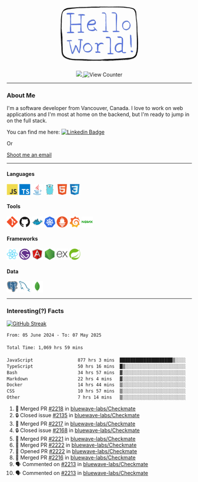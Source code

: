 <div align="center">
    <img src="./img/hello_world.webp" height="200px" width="">
    <div>
        <a href="https://www.linkedin.com/in/ajhollid">
            <img src="https://img.shields.io/badge/LinkedIn-blue"/>
        </a>
        <img src="https://komarev.com/ghpvc/?username=ajhollid&color=yellow" alt="View Counter">
    </div>
</div>

---

### About Me

I'm a software developer from Vancouver, Canada. I love to work on web applications and I'm most at home on the backend, but I'm ready to jump in on the full stack.

You can find me here: [![Linkedin Badge](https://img.shields.io/badge/-ajhollid-blue?style=flat&logo=Linkedin&logoColor=white)](https://www.linkedin.com/in/ajhollid)

Or

[Shoot me an email](mailto:ajhollid@gmail.com)

---

#### Languages

<div>
    <img src="./img/devicons/javascript-original.svg" width=30 height=30 alt="JavaScript">
    <img src="/img/devicons/typescript-original.svg" width=30 height=30 alt="TypeScript">
    <img src="./img/devicons/java-original.svg" width=30 height=30 alt="Java">
    <img src="./img/devicons/go-original.svg" width=30 height=30 alt="Golang">
    <img src="./img/devicons/html5-original.svg" width=30 height=30 alt="HTML 5">
    <img src="./img/devicons/css3-original.svg" width=30 height=30 alt="CSS 3">
</div>

#### Tools

<div>
    <img src="./img/devicons/git-original.svg" width=30 height=30 alt="Git">
    <img src="./img/devicons/github-original.svg" width=30 height=30 alt="Github">
    <img src="./img/devicons/docker-original.svg" width=30 
    height=30 alt="Docker">
    <img src="./img/devicons/kubernetes-original.svg" width=30 height=30 alt="K8">
    <img src="./img/devicons/prometheus-original.svg" width=30 height=30 alt="Prometheus">
    <img src="./img/devicons/grafana-original.svg" width=30 height=30 alt="Grafana">
    <img src="./img/devicons/nginx-original.svg" width=30 height=30 alt="Nginx">
</div>

#### Frameworks

<div>
    <img src="./img/devicons/react-original.svg" width=30 height=30 alt="React">
    <img src="./img/devicons/gatsby-original.svg" width=30 height=30 alt="Gatsby">
    <img src="./img/devicons/angularjs-original.svg" width=30 height=30 alt="AngularJS">
    <img src="./img/devicons/nodejs-original.svg" width=30 height=30 alt="NodeJS">
    <img src="./img/devicons/express-original.svg" width=30 height=30 alt="Express">
    <img src="./img/devicons/spring-original.svg" width=30 height=30 alt="Spring">
</div>

#### Data

<div>
    <img src="./img/devicons/postgresql-original.svg" width=30 height=30 alt="Postgresql">
    <img src="./img/devicons/mysql-original.svg" width=30 height=30 alt="Mysql">
    <img src="./img/devicons/mongodb-original.svg" width=30 height=30 alt="MongoDB">
</div>

---

### Interesting(?) Facts

[![GitHub Streak](http://github-readme-streak-stats.herokuapp.com?user=ajhollid)](https://git.io/streak-stats)

 <!--START_SECTION:waka-->

```txt
From: 05 June 2024 - To: 07 May 2025

Total Time: 1,069 hrs 59 mins

JavaScript                 877 hrs 3 mins  ████████████████████▒░░░░   81.42 %
TypeScript                 50 hrs 16 mins  █▒░░░░░░░░░░░░░░░░░░░░░░░   04.67 %
Bash                       34 hrs 57 mins  ▓░░░░░░░░░░░░░░░░░░░░░░░░   03.24 %
Markdown                   22 hrs 4 mins   ▓░░░░░░░░░░░░░░░░░░░░░░░░   02.05 %
Docker                     14 hrs 44 mins  ▒░░░░░░░░░░░░░░░░░░░░░░░░   01.37 %
CSS                        10 hrs 57 mins  ▒░░░░░░░░░░░░░░░░░░░░░░░░   01.02 %
Other                      7 hrs 14 mins   ▒░░░░░░░░░░░░░░░░░░░░░░░░   00.67 %
```

<!--END_SECTION:waka-->


<!--START_SECTION:activity-->
1. 🎉 Merged PR [#2218](https://github.com/bluewave-labs/Checkmate/pull/2218) in [bluewave-labs/Checkmate](https://github.com/bluewave-labs/Checkmate)
2. 🔒 Closed issue [#2135](https://github.com/bluewave-labs/Checkmate/issues/2135) in [bluewave-labs/Checkmate](https://github.com/bluewave-labs/Checkmate)
3. 🎉 Merged PR [#2217](https://github.com/bluewave-labs/Checkmate/pull/2217) in [bluewave-labs/Checkmate](https://github.com/bluewave-labs/Checkmate)
4. 🔒 Closed issue [#2168](https://github.com/bluewave-labs/Checkmate/issues/2168) in [bluewave-labs/Checkmate](https://github.com/bluewave-labs/Checkmate)
5. 🎉 Merged PR [#2221](https://github.com/bluewave-labs/Checkmate/pull/2221) in [bluewave-labs/Checkmate](https://github.com/bluewave-labs/Checkmate)
6. 🎉 Merged PR [#2222](https://github.com/bluewave-labs/Checkmate/pull/2222) in [bluewave-labs/Checkmate](https://github.com/bluewave-labs/Checkmate)
7. 💪 Opened PR [#2222](https://github.com/bluewave-labs/Checkmate/pull/2222) in [bluewave-labs/Checkmate](https://github.com/bluewave-labs/Checkmate)
8. 🎉 Merged PR [#2216](https://github.com/bluewave-labs/Checkmate/pull/2216) in [bluewave-labs/Checkmate](https://github.com/bluewave-labs/Checkmate)
9. 🗣 Commented on [#2213](https://github.com/bluewave-labs/Checkmate/issues/2213#issuecomment-2859940662) in [bluewave-labs/Checkmate](https://github.com/bluewave-labs/Checkmate)
10. 🗣 Commented on [#2213](https://github.com/bluewave-labs/Checkmate/issues/2213#issuecomment-2859934043) in [bluewave-labs/Checkmate](https://github.com/bluewave-labs/Checkmate)
<!--END_SECTION:activity-->
